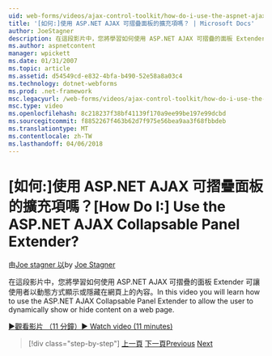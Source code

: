 ```yaml
---
uid: web-forms/videos/ajax-control-toolkit/how-do-i-use-the-aspnet-ajax-collapsable-panel-extender
title: '[如何:]使用 ASP.NET AJAX 可摺疊面板的擴充項嗎？ | Microsoft Docs'
author: JoeStagner
description: 在這段影片中，您將學習如何使用 ASP.NET AJAX 可摺疊的面板 Extender 可讓使用者以動態方式顯示或隱藏在網頁上的內容。
ms.author: aspnetcontent
manager: wpickett
ms.date: 01/31/2007
ms.topic: article
ms.assetid: d54549cd-e832-4bfa-b490-52e58a8a03c4
ms.technology: dotnet-webforms
ms.prod: .net-framework
msc.legacyurl: /web-forms/videos/ajax-control-toolkit/how-do-i-use-the-aspnet-ajax-collapsable-panel-extender
msc.type: video
ms.openlocfilehash: 8c218237f38bf41139f170a9ee99be197e99dcbd
ms.sourcegitcommit: f8852267f463b62d7f975e56bea9aa3f68fbbdeb
ms.translationtype: MT
ms.contentlocale: zh-TW
ms.lasthandoff: 04/06/2018
---
```

<a name="how-do-i-use-the-aspnet-ajax-collapsable-panel-extender"></a><span data-ttu-id="5dd3f-104">[如何:]使用 ASP.NET AJAX 可摺疊面板的擴充項嗎？</span><span class="sxs-lookup"><span data-stu-id="5dd3f-104">[How Do I:] Use the ASP.NET AJAX Collapsable Panel Extender?</span></span>
====================
<span data-ttu-id="5dd3f-105">由[Joe stagner 以](https://github.com/JoeStagner)</span><span class="sxs-lookup"><span data-stu-id="5dd3f-105">by [Joe Stagner](https://github.com/JoeStagner)</span></span>

<span data-ttu-id="5dd3f-106">在這段影片中，您將學習如何使用 ASP.NET AJAX 可摺疊的面板 Extender 可讓使用者以動態方式顯示或隱藏在網頁上的內容。</span><span class="sxs-lookup"><span data-stu-id="5dd3f-106">In this video you will learn how to use the ASP.NET AJAX Collapsable Panel Extender to allow the user to dynamically show or hide content on a web page.</span></span>

[<span data-ttu-id="5dd3f-107">&#9654;觀看影片 （11 分鐘）</span><span class="sxs-lookup"><span data-stu-id="5dd3f-107">&#9654; Watch video (11 minutes)</span></span>](https://channel9.msdn.com/Blogs/ASP-NET-Site-Videos/how-do-i-use-the-aspnet-ajax-collapsable-panel-extender)

> [!div class="step-by-step"]
> <span data-ttu-id="5dd3f-108">[上一頁](how-do-i-use-the-aspnet-ajax-accordion-control.md)
> [下一頁](how-do-i-use-the-aspnet-ajax-draggable-panel-extender.md)</span><span class="sxs-lookup"><span data-stu-id="5dd3f-108">[Previous](how-do-i-use-the-aspnet-ajax-accordion-control.md)
[Next](how-do-i-use-the-aspnet-ajax-draggable-panel-extender.md)</span></span>
